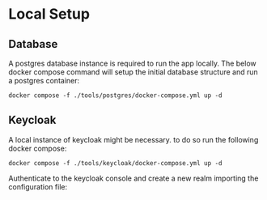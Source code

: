 # Local Setup

## Database

A postgres database instance is required to run the app locally.
The below docker compose command will setup the initial database structure and run a postgres container:

```
docker compose -f ./tools/postgres/docker-compose.yml up -d
```

## Keycloak 

A local instance of keycloak might be necessary. to do so run the following docker compose:

```
docker compose -f ./tools/keycloak/docker-compose.yml up -d
```

Authenticate to the keycloak console and create a new realm importing the configuration file: